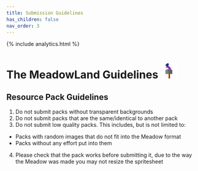 ```yaml
---
title: Submission Guidelines
has_children: false
nav_order: 3
---
```


{% include analytics.html %}

# The MeadowLand Guidelines ![birb](../assets/images/Birb.png)
## Resource Pack Guidelines
1. Do not submit packs without transparent backgrounds
2. Do not submit packs that are the same/identical to another pack
3. Do not submit low quality packs. This includes, but is not limited to:
- Packs with random images that do not fit into the Meadow format
- Packs without any effort put into them
4. Please check that the pack works before submitting it, due to the way the Meadow was made you may not resize the spritesheet
